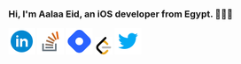  

### Hi, I'm Aalaa Eid, an iOS developer from Egypt. 👩🏽‍💻




[![Linked In](https://github.com/aalaaeid/aalaaeid/blob/main/images/linkedin.png)](https://www.linkedin.com/in/aalaa-eid/)   [![Stack overflow](https://github.com/aalaaeid/aalaaeid/blob/main/images/stack-overflow.png)](https://stackoverflow.com/users/6730558/aalaa)   [![hashnode](https://github.com/aalaaeid/aalaaeid/blob/main/images/hashnode.png)](https://aalaa.hashnode.dev/)    [![leetcode](https://github.com/aalaaeid/aalaaeid/blob/main/images/leetcode.png)](https://leetcode.com/aalaaeid/)  [![twitter](https://github.com/aalaaeid/aalaaeid/blob/main/images/twitter.png)](https://twitter.com/lwlaww)









